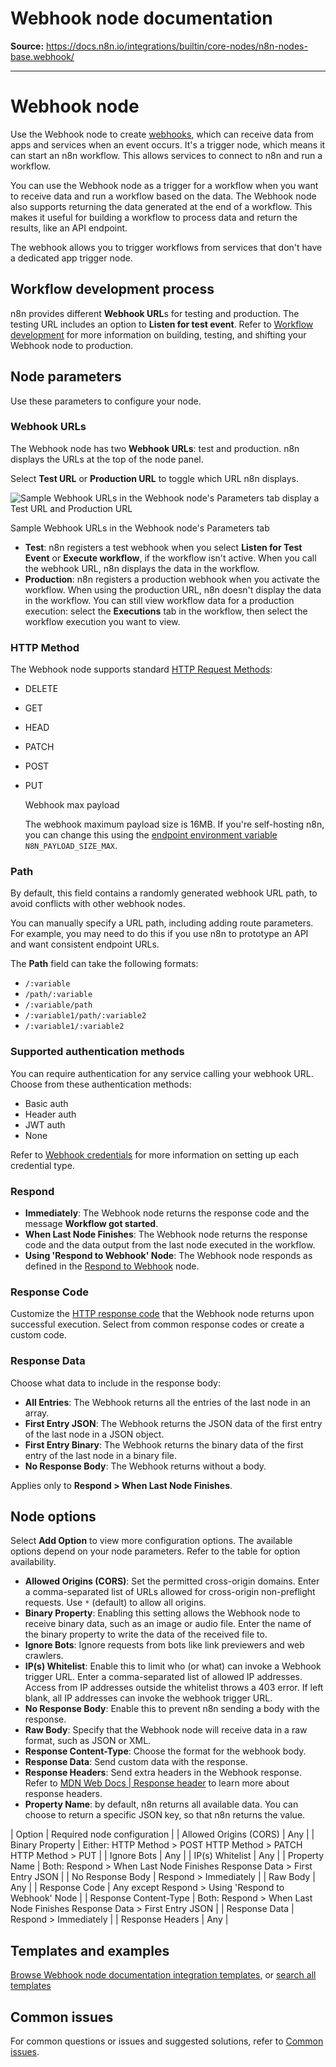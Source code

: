 # Webhook node documentation

**Source:** https://docs.n8n.io/integrations/builtin/core-nodes/n8n-nodes-base.webhook/

---

# Webhook node

Use the Webhook node to create [webhooks](https://en.wikipedia.org/wiki/Webhook), which can receive data from apps and services when an event occurs. It's a trigger node, which means it can start an n8n workflow. This allows services to connect to n8n and run a workflow.

You can use the Webhook node as a trigger for a workflow when you want to receive data and run a workflow based on the data. The Webhook node also supports returning the data generated at the end of a workflow. This makes it useful for building a workflow to process data and return the results, like an API endpoint.

The webhook allows you to trigger workflows from services that don't have a dedicated app trigger node.

## Workflow development process

n8n provides different **Webhook URL**s for testing and production. The testing URL includes an option to **Listen for test event**. Refer to [Workflow development](workflow-development/) for more information on building, testing, and shifting your Webhook node to production.

## Node parameters

Use these parameters to configure your node.

### Webhook URLs

The Webhook node has two **Webhook URLs**: test and production. n8n displays the URLs at the top of the node panel.

Select **Test URL** or **Production URL** to toggle which URL n8n displays.

![Sample Webhook URLs in the Webhook node's Parameters tab display a Test URL and Production URL](../../../../_images/integrations/builtin/core-nodes/webhook/webhook-urls.png)

Sample Webhook URLs in the Webhook node's Parameters tab

- **Test**: n8n registers a test webhook when you select **Listen for Test Event** or **Execute workflow**, if the workflow isn't active. When you call the webhook URL, n8n displays the data in the workflow.
- **Production**: n8n registers a production webhook when you activate the workflow. When using the production URL, n8n doesn't display the data in the workflow. You can still view workflow data for a production execution: select the **Executions** tab in the workflow, then select the workflow execution you want to view.

### HTTP Method

The Webhook node supports standard [HTTP Request Methods](https://developer.mozilla.org/en-US/docs/Web/HTTP/Methods):

- DELETE
- GET
- HEAD
- PATCH
- POST
- PUT

  Webhook max payload

  The webhook maximum payload size is 16MB.
  If you're self-hosting n8n, you can change this using the [endpoint environment variable](../../../../hosting/configuration/environment-variables/endpoints/) `N8N_PAYLOAD_SIZE_MAX`.

### Path

By default, this field contains a randomly generated webhook URL path, to avoid conflicts with other webhook nodes.

You can manually specify a URL path, including adding route parameters. For example, you may need to do this if you use n8n to prototype an API and want consistent endpoint URLs.

The **Path** field can take the following formats:

- `/:variable`
- `/path/:variable`
- `/:variable/path`
- `/:variable1/path/:variable2`
- `/:variable1/:variable2`

### Supported authentication methods

You can require authentication for any service calling your webhook URL. Choose from these authentication methods:

- Basic auth
- Header auth
- JWT auth
- None

Refer to [Webhook credentials](../../credentials/webhook/) for more information on setting up each credential type.

### Respond

- **Immediately**: The Webhook node returns the response code and the message **Workflow got started**.
- **When Last Node Finishes**: The Webhook node returns the response code and the data output from the last node executed in the workflow.
- **Using 'Respond to Webhook' Node**: The Webhook node responds as defined in the [Respond to Webhook](../n8n-nodes-base.respondtowebhook/) node.

### Response Code

Customize the [HTTP response code](https://developer.mozilla.org/en-US/docs/Web/HTTP/Status) that the Webhook node returns upon successful execution. Select from common response codes or create a custom code.

### Response Data

Choose what data to include in the response body:

- **All Entries**: The Webhook returns all the entries of the last node in an array.
- **First Entry JSON**: The Webhook returns the JSON data of the first entry of the last node in a JSON object.
- **First Entry Binary**: The Webhook returns the binary data of the first entry of the last node in a binary file.
- **No Response Body**: The Webhook returns without a body.

Applies only to **Respond > When Last Node Finishes**.

## Node options

Select **Add Option** to view more configuration options. The available options depend on your node parameters. Refer to the table for option availability.

- **Allowed Origins (CORS)**: Set the permitted cross-origin domains. Enter a comma-separated list of URLs allowed for cross-origin non-preflight requests. Use `*` (default) to allow all origins.
- **Binary Property**: Enabling this setting allows the Webhook node to receive binary data, such as an image or audio file. Enter the name of the binary property to write the data of the received file to.
- **Ignore Bots**: Ignore requests from bots like link previewers and web crawlers.
- **IP(s) Whitelist**: Enable this to limit who (or what) can invoke a Webhook trigger URL. Enter a comma-separated list of allowed IP addresses. Access from IP addresses outside the whitelist throws a 403 error. If left blank, all IP addresses can invoke the webhook trigger URL.
- **No Response Body**: Enable this to prevent n8n sending a body with the response.
- **Raw Body**: Specify that the Webhook node will receive data in a raw format, such as JSON or XML.
- **Response Content-Type**: Choose the format for the webhook body.
- **Response Data**: Send custom data with the response.
- **Response Headers**: Send extra headers in the Webhook response. Refer to [MDN Web Docs | Response header](https://developer.mozilla.org/en-US/docs/Glossary/Response_header) to learn more about response headers.
- **Property Name**: by default, n8n returns all available data. You can choose to return a specific JSON key, so that n8n returns the value.

| Option | Required node configuration |
| Allowed Origins (CORS) | Any |
| Binary Property | Either:  HTTP Method > POST   HTTP Method > PATCH   HTTP Method > PUT |
| Ignore Bots | Any |
| IP(s) Whitelist | Any |
| Property Name | Both:   Respond > When Last Node Finishes   Response Data > First Entry JSON |
| No Response Body | Respond > Immediately |
| Raw Body | Any |
| Response Code | Any except Respond > Using 'Respond to Webhook' Node |
| Response Content-Type | Both:   Respond > When Last Node Finishes   Response Data > First Entry JSON |
| Response Data | Respond > Immediately |
| Response Headers | Any |

## Templates and examples

[Browse Webhook node documentation integration templates](https://n8n.io/integrations/webhook/), or [search all templates](https://n8n.io/workflows/)

## Common issues

For common questions or issues and suggested solutions, refer to [Common issues](common-issues/).
